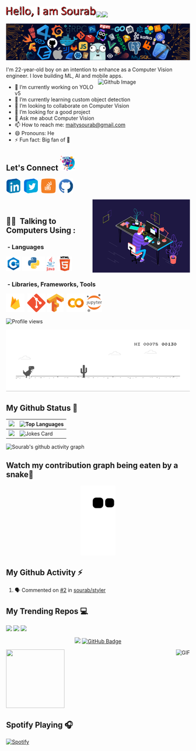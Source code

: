 <img src="https://github.com/SOURAB-BAPPA/SOURAB-BAPPA/blob/main/text.gif" height="30"><img src="https://media.giphy.com/media/hvRJCLFzcasrR4ia7z/giphy.gif" width="40px"><a href="https://github.com/404"><img src="https://user-images.githubusercontent.com/73097560/115834477-dbab4500-a447-11eb-908a-139a6edaec5c.gif"></a>

<img src="https://github.com/SOURAB-BAPPA/SOURAB-BAPPA/blob/main/header_.png" >

I'm 22-year-old boy on an intention to enhance as a Computer Vision engineer. I love building ML, AI and mobile apps.
<img width="50%" align="right" alt="Github Image" src="https://raw.githubusercontent.com/onimur/.github/master/.resources/git-header.svg" />
- 🔭 I’m currently working on YOLO v5
- 🌱 I’m currently learning custom object detection
- 👯 I’m looking to collaborate on Computer Vision
- 🤔 I’m looking for a good project
- 💬 Ask me about Computer Vision
- 📫 How to reach me: [maitysourab@gmail.com](mailto:maitysourab@gmail.com)
- 😄 Pronouns: He
- ⚡ Fun fact: Big fan of 🌈

## Let's Connect <img src="https://github.com/SOURAB-BAPPA/SOURAB-BAPPA/blob/main/assets/logo/socials.png" width=40 height=40 /> 

[<img src='https://github.com/SOURAB-BAPPA/SOURAB-BAPPA/blob/main/assets/logo/iconfinder_social_media_isometric_14-linkedin_3529657.png' alt='linkedin' height='40'>](https://www.linkedin.com/in/sourab-maity-4551061b8/)&nbsp;  [<img src='https://github.com/SOURAB-BAPPA/SOURAB-BAPPA/blob/main/assets/logo/iconfinder_social_media_isometric_6-twitter_3529664.png' alt='twitter' height='40'>](https://twitter.com/maity_sourab)&nbsp;  [<img src='https://github.com/SOURAB-BAPPA/SOURAB-BAPPA/blob/main/assets/logo/iconfinder_StackOverflow_2613280.png' alt='stackoverflow' height='40'>](https://stackoverflow.com/users/13909768/sourab-maity)&nbsp;
[<img src='https://github.com/SOURAB-BAPPA/SOURAB-BAPPA/blob/main/assets/logo/iconfinder__github_1156638.png' alt='github' height='40'>](https://github.com/SOURAB-BAPPA)&nbsp;  

<img alt="Coding Gif" src="https://github.com/SOURAB-BAPPA/SOURAB-BAPPA/blob/main/assets/gif.gif" height="200" align="right"/>&nbsp;
 <br/>
 
## 👨‍💻 &nbsp;Talking to Computers Using :

### &nbsp;- Languages

<img src = 'https://github.com/SOURAB-BAPPA/SOURAB-BAPPA/blob/main/assets/logo/cpp.png' height='40'/>&nbsp;<img src = 'https://github.com/SOURAB-BAPPA/SOURAB-BAPPA/blob/main/assets/logo/python.png' height='40'/>&nbsp;<img src = 'https://github.com/SOURAB-BAPPA/SOURAB-BAPPA/blob/main/assets/logo/java.png' height='40'/>&nbsp; <img src = 'https://github.com/SOURAB-BAPPA/SOURAB-BAPPA/blob/main/assets/logo/html.png' width='40'/>&nbsp;

### &nbsp;- Libraries, Frameworks, Tools  


<img src = 'https://github.com/saumya66/saumya66/blob/main/assets/logo/firebase.png' height='50'/>&nbsp;
<img src = 'https://github.com/saumya66/saumya66/blob/main/assets/logo/git.png' height='50'/>&nbsp;<img src = 'https://github.com/saumya66/saumya66/blob/main/assets/logo/tens.png' height='50'/>&nbsp;  <img src = 'https://github.com/saumya66/saumya66/blob/main/assets/logo/colab.png' height='50'/>&nbsp;<img src = 'https://github.com/saumya66/saumya66/blob/main/assets/logo/jupy.png' height='50'/>&nbsp;

![Profile views](https://gpvc.arturio.dev/SOURAB-BAPPA)

![Dino](https://github.com/SOURAB-BAPPA/SOURAB-BAPPA/blob/main/dino.gif)

## My Github Status 🦸
| ![](https://github-readme-stats.vercel.app/api?username=SOURAB-BAPPA&show_icons=true&bg_color=45,fc00ff,00dbde&title_color=fff&text_color=fff) | ![Top Languages](https://github-readme-stats.vercel.app/api/top-langs/?username=SOURAB-BAPPA) |
| --- | --- |
| ![](https://github-readme-streak-stats.herokuapp.com/?user=SOURAB-BAPPA) | ![Jokes Card](https://readme-jokes.vercel.app/api) |

![Sourab's github activity graph](https://activity-graph.herokuapp.com/graph?username=SOURAB-BAPPA&theme=react-dark&hide_border=true&area=true&bg_color=45,fc00ff,00dbde&title_color=fff&text_color=fff)


## Watch my contribution graph being eaten by a snake🐍

<p align="center">
  <img src="https://github.com/SOURAB-BAPPA/SOURAB-BAPPA/blob/output/github-contribution-grid-snake.svg" alt="snake"></center>
</p>

## My Github Activity ⚡

<!--START_SECTION:activity-->
1. 🗣 Commented on [#2](https://github.com/styler/issues/2) in [sourab/styler](https://github.com/r)

<!--END_SECTION:activity-->

## My Trending Repos 💻

[![](https://github-readme-stats.vercel.app/api/pin/?username=SOURAB-BAPPA&repo=DuckHuntGame-AI&&bg_color=45,fc00ff,00dbde&title_color=fff&text_color=fff)](https://github.com/SOURAB-BAPPA/DuckHuntGame-AI)
[![](https://github-readme-stats.vercel.app/api/pin/?username=SOURAB-BAPPA&repo=JERVIS_AI&bg_color=45,fc00ff,00dbde&title_color=fff&text_color=fff)](https://github.com/SOURAB-BAPPA/JERVIS_AI)
[![](https://github-readme-stats.vercel.app/api/pin/?username=SOURAB-BAPPA&repo=AlgorithmsAndDataStructure&bg_color=45,fc00ff,00dbde&title_color=fff&text_color=fff)](https://github.com/SOURAB-BAPPA/AlgorithmsAndDataStructure)

<p align='center'><img src='https://visitor-badge.laobi.icu/badge?page_id=SOURAB-BAPPA'> <a href="https://github.com/SOURAB-BAPPA?tab=followers"><img src="https://img.shields.io/github/followers/SOURAB-BAPPA?label=Followers&style=social" alt="GitHub Badge"></a>
</p>
<img align="right" alt="GIF" height="160px" src="https://octodex.github.com/images/daftpunktocat-thomas.gif" />
<img src="https://octodex.github.com/images/daftpunktocat-guy.gif" height="160px" width="160px"> 



## Spotify Playing 🎧

[![Spotify](https://novatorem2-alpha.vercel.app/api/spotify)](https://open.spotify.com/user/v3u6o6qjexr1zv9w39l6c4qq2)
